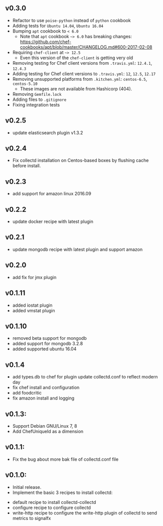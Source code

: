 ## v0.3.0
* Refactor to use `poise-python` instead of `python` cookbook
* Adding tests for `Ubuntu 14.04`, `Ubuntu 16.04`
* Bumping `apt` cookbook to `< 6.0`
  * Note that `apt` cookbook `~> 6.0` has breaking changes: https://github.com/chef-cookbooks/apt/blob/master/CHANGELOG.md#600-2017-02-08
* Requiring `chef-client` at `~> 12.5`
  * Even this version of the `chef-client` is getting very old
* Removing testing for Chef client versions from `.travis.yml`: `12.4.1`, `12.4.3`
* Adding testing for Chef client versions to `.travis.yml`: `12`, `12.5`, `12.17`
* Removing unsupported platforms from `.kitchen.yml`: `centos-6.5`, `centos-5.10`
  * These images are not available from Hashicorp (404).
* Removing `Gemfile.lock`
* Adding files to `.gitignore`
* Fixing integration tests

## v0.2.5
* update elasticsearch plugin v1.3.2

## v0.2.4
* Fix collectd installation on Centos-based boxes by flushing cache before install.

## v0.2.3
* add support for amazon linux 2016.09

## v0.2.2
* update docker recipe with latest plugin

## v0.2.1
* update mongodb recipe with latest plugin and support amazon

## v0.2.0
* add fix for jmx plugin

## v0.1.11
* added iostat plugin
* added vmstat plugin

## v0.1.10
* removed beta support for mongodb
* added support for mongodb 3.2.8
* added supported ubuntu 16.04

## v0.1.4
* add types.db to chef for plugin update collectd.conf to reflect modern day
* fix chef install and configuration
* add foodcritic
* fix amazon install and logging

## v0.1.3:
* Support Debian GNU/Linux 7, 8
* Add ChefUniqueId as a dimension

## v0.1.1:

* Fix the bug about more bak file of collectd.conf file

## v0.1.0:

* Initial release.
* Implement the basic 3 recipes to install collectd:
- default recipe to install collectd-collectd
- configure recipe to configure collectd
- write-http recipe to configure the write-http plugin of collectd to send metrics to signalfx
